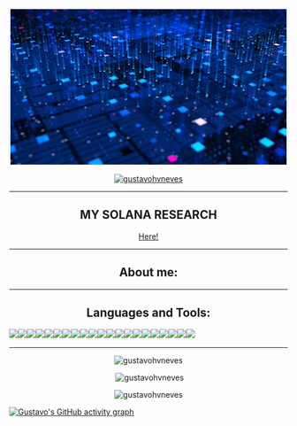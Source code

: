<div align="center">
  <img  src="./giphy.gif"/>
  <p align="center"><a href="https://github.com/ryo-ma/github-profile-trophy"><img src="https://github-profile-trophy.vercel.app/?username=gustavohvneves&theme=matrix" alt="gustavohvneves" /></a></p>
</div>  

<hr>

<div align="center">
   <h2>MY SOLANA RESEARCH</h2>
   <p></p>
   <p><a href="./my_solana_research.md">Here!</a></p>
</div>

<hr>

<div align="center">
      <h2>About me:</h2>
      <p></p>
     <!-- <p>🔭 I’m currently working on <a href="https://github.com/gustavohvneves/rest-countries-django-app">rest-countries-django-app</a></p>
      <p>👯 I’m collaborating on <a href="https://github.com/aprendedeceropython">Comunidad Python Aprende desde Cero</a></p>
      <p>🌱 I’m currently learning <b>Java, Docker, IT Automation</b></p> 
      <p>💬 Ask me about <b>Python, C#, HTML, CSS</b></p>  -->
</div>

<hr>

<h2 align="center">Languages and Tools:</h2>
<div align="center" style="display:flex;flex-direction:row;">
    <a href="https://www.rust-lang.org/"><img src="https://cdn.jsdelivr.net/gh/devicons/devicon@latest/icons/rust/rust-original.svg" width=50/></a>
    <a href="https://soliditylang.org/"><img src="https://cdn.jsdelivr.net/gh/devicons/devicon@latest/icons/solidity/solidity-original.svg" width=50/></a>
    <a href="https://www.python.org/"><img src="https://cdn.jsdelivr.net/gh/devicons/devicon@latest/icons/python/python-original-wordmark.svg" width=50/><a/>
    <a href="https://www.djangoproject.com/"><img src="https://cdn.jsdelivr.net/gh/devicons/devicon@latest/icons/django/django-plain.svg" width=50/><a/>
    <a href="https://www.cplusplus.com/"><img src="https://cdn.jsdelivr.net/gh/devicons/devicon@latest/icons/cplusplus/cplusplus-original.svg" width=50/></a>
    <a href="https://dotnet.microsoft.com/en-us/languages/csharp"><img src="https://cdn.jsdelivr.net/gh/devicons/devicon@latest/icons/csharp/csharp-original.svg" width=50/><a/>
    <a href="https://dotnet.microsoft.com/en-us/download/dotnet-framework"><img src="https://cdn.jsdelivr.net/gh/devicons/devicon@latest/icons/dot-net/dot-net-plain-wordmark.svg" width=50/><a/>
    <a href="https://dotnet.microsoft.com/en-us/download"><img src="https://cdn.jsdelivr.net/gh/devicons/devicon@latest/icons/dotnetcore/dotnetcore-original.svg" width=50/><a/>
    <a href="https://www.javascript.com/"><img src="https://cdn.jsdelivr.net/gh/devicons/devicon@latest/icons/javascript/javascript-original.svg" width=50/><a/>
    <a href="https://react.dev/"><img src="https://cdn.jsdelivr.net/gh/devicons/devicon@latest/icons/react/react-original.svg" width=50/><a/>
    <a href="https://nextjs.org/"><img src="https://cdn.jsdelivr.net/gh/devicons/devicon@latest/icons/nextjs/nextjs-original.svg" width=50/><a/>
    <a href="https://www.typescriptlang.org/"><img src="https://cdn.jsdelivr.net/gh/devicons/devicon@latest/icons/typescript/typescript-original.svg" width=50/><a/>
    <a href="https://html.com/html5/"><img src="https://cdn.jsdelivr.net/gh/devicons/devicon@latest/icons/html5/html5-plain-wordmark.svg" width=50/><a/>
    <a href="https://getbootstrap.com/"><img src="https://cdn.jsdelivr.net/gh/devicons/devicon@latest/icons/bootstrap/bootstrap-original-wordmark.svg" width=50/><a/>
    <a href="https://www.xml.com/"><img src="https://cdn.jsdelivr.net/gh/devicons/devicon@latest/icons/xml/xml-plain.svg" width=50/><a/>
    <a href="https://www.mysql.com/"><img src="https://cdn.jsdelivr.net/gh/devicons/devicon@latest/icons/mysql/mysql-original.svg" width=50/><a/>
    <a href="https://www.sqlite.org/"><img src="https://cdn.jsdelivr.net/gh/devicons/devicon@latest/icons/sqlite/sqlite-original.svg" width=50/><a/>
    <a href="https://visualstudio.microsoft.com/"><img src="https://cdn.jsdelivr.net/gh/devicons/devicon@latest/icons/visualstudio/visualstudio-original.svg" width=50/><a/>
    <a href="https://code.visualstudio.com/"><img src="https://cdn.jsdelivr.net/gh/devicons/devicon@latest/icons/vscode/vscode-original.svg" width=50/><a/>
    <a href="https://git-scm.com/"><img src="https://cdn.jsdelivr.net/gh/devicons/devicon@latest/icons/git/git-original.svg" width=50/><a/>
    <a href="https://jupyter.org/"><img src="https://cdn.jsdelivr.net/gh/devicons/devicon@latest/icons/jupyter/jupyter-original-wordmark.svg" width=50/><a/>
</div>

<hr>

<div align="center">
  <p><img src="https://github-readme-stats.vercel.app/api/top-langs?username=gustavohvneves&show_icons=true&locale=en&layout=compact&theme=onedark" alt="gustavohvneves" width=460 /></p>
  <p>&nbsp;<img src="https://github-readme-stats.vercel.app/api?username=gustavohvneves&show_icons=true&locale=en&theme=onedark" alt="gustavohvneves" width=460 /></p>
  <p><img src="https://github-readme-streak-stats.herokuapp.com/?user=gustavohvneves&&theme=onedark" alt="gustavohvneves" width=460 /></p>
</div>

[![Gustavo's GitHub activity graph](https://github-readme-activity-graph.vercel.app/graph?username=gustavohvneves&theme=github-compact&bg_color=282C35)](https://github.com/ashutosh00710/github-readme-activity-graph)

<!--
**gustavohvneves/gustavohvneves** is a ✨ _special_ ✨ repository because its `README.md` (this file) appears on your GitHub profile.

Here are some ideas to get you started:

- 🔭 I’m currently working on ...
- 🌱 I’m currently learning ...
- 👯 I’m looking to collaborate on ...
- 🤔 I’m looking for help with ...
- 💬 Ask me about ...
- 📫 How to reach me: ...
- 😄 Pronouns: ...
- ⚡ Fun fact: ...
-->
